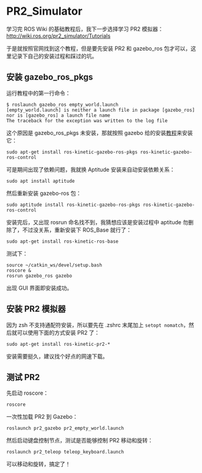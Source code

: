# PR2_Simulator
学习完 ROS Wiki 的基础教程后，我下一步选择学习 PR2 模拟器：http://wiki.ros.org/pr2_simulator/Tutorials

于是就按照官网找到这个教程，但是要先安装 PR2 和 gazebo_ros 包才可以，这里记录下自己的安装过程和踩过的坑。
## 安装 gazebo_ros_pkgs
运行教程中的第一行命令：
```
$ roslaunch gazebo_ros empty_world.launch
[empty_world.launch] is neither a launch file in package [gazebo_ros] nor is [gazebo_ros] a launch file name
The traceback for the exception was written to the log file
```
这个原因是 gazebo_ros_pkgs 未安装，那就按照 gazebo 给的安装[教程](http://gazebosim.org/tutorials?tut=ros_installing)来安装它：
```
sudo apt-get install ros-kinetic-gazebo-ros-pkgs ros-kinetic-gazebo-ros-control
```
可是期间出现了依赖问题，我就换 Aptitude 安装来自动安装依赖关系：
```
sudo apt install aptitude
```
然后重新安装 gazebo-ros 包：
```
sudo aptitude install ros-kinetic-gazebo-ros-pkgs ros-kinetic-gazebo-ros-control
```
安装完后，又出现 rosrun 命名找不到，我猜想应该是安装过程中 aptitude 勿删除了，不过没关系，重新安装下 ROS_Base 就行了：
```
sudo apt-get install ros-kinetic-ros-base
```
测试下：
```
source ~/catkin_ws/devel/setup.bash
roscore &
rosrun gazebo_ros gazebo
```
出现 GUI 界面即安装成功。
## 安装 PR2 模拟器
因为 zsh 不支持通配符安装，所以要先在 .zshrc 末尾加上 `setopt nomatch`，然后就可以使用下面的方式安装 PR2 了：
```
sudo apt-get install ros-kinetic-pr2-*
```
安装需要挺久，建议找个好点的网速下载。
## 测试 PR2
先启动 roscore：
```
roscore
```
一次性加载 PR2 到 Gazebo：
```
roslaunch pr2_gazebo pr2_empty_world.launch
```
然后启动键盘控制节点，测试是否能够控制 PR2 移动和旋转：
```
roslaunch pr2_teleop teleop_keyboard.launch
```
可以移动和旋转，搞定了！